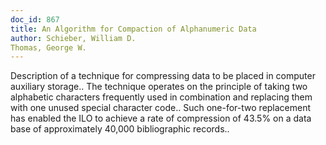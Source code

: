 ```yaml
---
doc_id: 867
title: An Algorithm for Compaction of Alphanumeric Data
author: Schieber, William D.
Thomas, George W.
---
```


Description of a technique for compressing data to be placed in computer
auxiliary storage.. The technique operates on the principle of taking two
alphabetic characters frequently used in combination and replacing them with
one unused special character code.. Such one-for-two replacement has enabled
the ILO to achieve a rate of compression of 43.5% on a data base of 
approximately 40,000 bibliographic records..